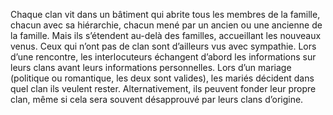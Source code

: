 Chaque clan vit dans un bâtiment qui abrite tous les membres de la famille, chacun avec sa hiérarchie, chacun mené par un ancien ou une ancienne de la famille. Mais ils s’étendent au-delà des familles, accueillant les nouveaux venus. Ceux qui n’ont pas de clan sont d’ailleurs vus avec sympathie. Lors d’une rencontre, les interlocuteurs échangent d’abord les informations sur leurs clans avant leurs informations personnelles. Lors d’un mariage (politique ou romantique, les deux sont valides), les mariés décident dans quel clan ils veulent rester. Alternativement, ils peuvent fonder leur propre clan, même si cela sera souvent désapprouvé par leurs clans d’origine.